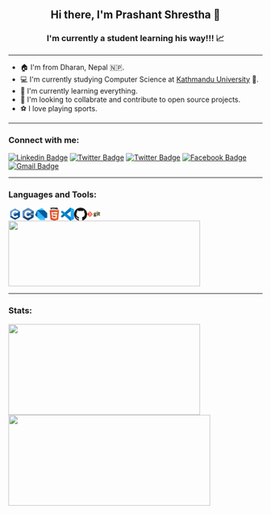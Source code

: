 <h2 align = "center"> Hi there, I'm Prashant Shrestha 👋 </h2>
<h3 align = "center"> I'm currently a student learning his way!!! 📈</h3>

---

- 🏠 I'm from Dharan, Nepal 🇳🇵.
- 💻 I'm currently studying Computer Science at [Kathmandu University](https://ku.edu.np) 🏫.
- 🌱 I'm currently learning everything.
- 🙌 I'm looking to collabrate and contribute to open source projects.
- ⚽ I love playing sports.


---


### Connect with me:

[![Linkedin Badge](https://img.shields.io/badge/-Prashant_Shrestha-blue?style=square&logo=Linkedin&logoColor=white&link=https://www.linkedin.com/in/Prashant-Shrestha)](https://www.linkedin.com/in/prashant-shrestha-a55bb8226/)
[![Twitter Badge](https://img.shields.io/badge/-Prashantstha315-lightblue?style=square&logo=twitter&logoColor=white&link=https://twitter.com/Prashantstha315)](https://twitter.com/prashantstha315/)
[![Twitter Badge](https://img.shields.io/badge/-prashantstha315-red?style=square&logo=instagram&logoColor=white&link=https://instagram.com/Prashantstha315)](https://www.instagram.com/prashantstha315/)
[![Facebook Badge](https://img.shields.io/badge/-Shrestha_Prashant_Newar-blue?style=square&logo=Facebook&logoColor=white&link=https://facebook.com/shresthaprashantnewar)](https://www.facebook.com/james.shrestha.96155/)
[![Gmail Badge](https://img.shields.io/badge/prashantstha1110@gmail.com-white?style=square&logo=Gmail&logoColor=&link=mailto:prashantstha1110@gmail.com)](mailto:prashantstha1110@gmail.com)


---


### Languages and Tools:

<img align="left" alt="C" width="26px" src="https://raw.githubusercontent.com/github/explore/78df643247d429f6cc873026c0622819ad797942/topics/c/c.png" />
<img align="left" alt="CPP" width="26px" src="https://raw.githubusercontent.com/github/explore/78df643247d429f6cc873026c0622819ad797942/topics/cpp/cpp.png" />
<img align="left" alt="Dart" width="26px" src="https://raw.githubusercontent.com/github/explore/78df643247d429f6cc873026c0622819ad797942/topics/dart/dart.png" />
<img align="left" alt="HTML5" width="26px" src="https://raw.githubusercontent.com/github/explore/80688e429a7d4ef2fca1e82350fe8e3517d3494d/topics/html/html.png"/>
<img align="left" alt="Visual Studio Code" width="26px" src="https://raw.githubusercontent.com/github/explore/80688e429a7d4ef2fca1e82350fe8e3517d3494d/topics/visual-studio-code/visual-studio-code.png" />
<img align="left" alt="GitHub" width="26px" src="https://raw.githubusercontent.com/github/explore/78df643247d429f6cc873026c0622819ad797942/topics/github/github.png" />
<img align="center" alt="Git" width="26px" src="https://raw.githubusercontent.com/github/explore/80688e429a7d4ef2fca1e82350fe8e3517d3494d/topics/git/git.png" />
<a href="https://github.com/panda315">
    <img align="center" height="130em" width="380em" src="https://github-readme-stats.vercel.app/api/top-langs/?username=Panda315&theme=algolia&show_icons=true&hide_border=false&layout=compact"/></a>

---


### Stats:
<p>
<a href="https://github.com/panda315">
  <img align = "left" height="180em" width="380em" src="https://github-readme-stats-eight-theta.vercel.app/api?username=panda315&show_icons=true&theme=algolia&include_all_commits=true&count_private=true&hide=issues"/>  
  <img align="left" height="180em"  width="400em" src="https://github-readme-streak-stats.herokuapp.com/?user=Panda315&theme=algolia&hide_border=false&layout=compact"/>
</a>
</p>
<p>
  